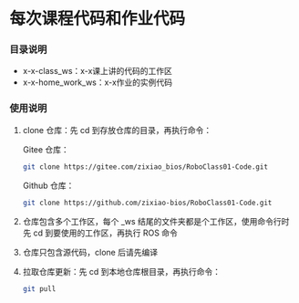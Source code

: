 # 每次课程代码和作业代码
### 目录说明
* x-x-class_ws：x-x课上讲的代码的工作区
* x-x-home_work_ws：x-x作业的实例代码
### 使用说明
1. clone 仓库：先 cd 到存放仓库的目录，再执行命令：
    
    Gitee 仓库：
    ```bash
    git clone https://gitee.com/zixiao_bios/RoboClass01-Code.git
    ```

    Github 仓库：
    ```bash
    git clone https://github.com/zixiao-bios/RoboClass01-Code.git
    ```
2. 仓库包含多个工作区，每个 _ws 结尾的文件夹都是个工作区，使用命令行时先 cd 到要使用的工作区，再执行 ROS 命令
3. 仓库只包含源代码，clone 后请先编译
4. 拉取仓库更新：先 cd 到本地仓库根目录，再执行命令：
    ```bash
    git pull
    ```